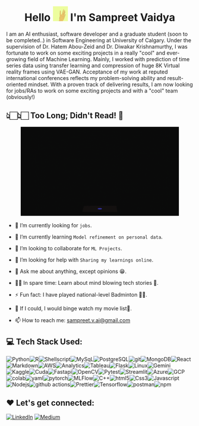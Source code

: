 <!--
**sampreetucalgary07/sampreetucalgary07** is a ✨ _special_ ✨ repository because its `README.md` (this file) appears on your GitHub profile. -->

<h1 align="center">Hello <img src="./hi.gif" width="40px" height="40px"> I'm Sampreet Vaidya</h1>

<!-- <div align="center">
  <img src ="./banner.png" />

</div> -->

I am an AI enthusiast, software developer and a graduate student (soon to be completed..) in Software Engineering at University of Calgary. Under the supervision of Dr. Hatem Abou-Zeid and Dr. Diwakar Krishnamurthy, I was fortunate to work on some exciting projects in a really "cool" and ever-growing field of Machine Learning. Mainly, I worked with prediction of time series data using transfer learning and compression of huge 8K Virtual reality frames using VAE-GAN. Acceptance of my work at reputed international conferences reflects my problem-solving ability and result-oriented mindset. With a proven track of delivering results, I am now looking for jobs/RAs to work on some exciting projects and with a "cool" team (obviously!)

## 👆🏻👆🏻 Too Long; Didn't Read! 🙌

<p align="center">
  <img src="./code.gif" height="240px" />
</p>

<!-- - 🙋‍♂️ All about me is at **[My Website]()** -->

- 🔭 I’m currently looking for `jobs`.

- 🌱 I’m currently learning `Model refinement on personal data`.

- 👯 I’m looking to collaborate for `ML Projects`.

- 🤔 I’m looking for help with `Sharing my learnings online`.

- 💬 Ask me about anything, except opinions 😁.

- 👨‍💻 In spare time: Learn about mind blowing tech stories 🎯.

- ⚡ Fun fact: I have played national-level Badminton 🏸🏸.

- 💭 If I could, I would binge watch my movie list🍿.

- 📫 How to reach me: sampreet.v.ai@gmail.com

## 💻 Tech Stack Used:

<!-- Languages -->

<img alt="Python" src="https://img.shields.io/badge/Python-14354C?style=for-the-badge&logo=python&logoColor=white" height="25px"/><img alt="R" src="https://img.shields.io/badge/R-276DC3?style=for-the-badge&logo=r&logoColor=white" height="25px"/><img alt="Shellscript" src="https://img.shields.io/badge/Shell_Script-121011?style=for-the-badge&logo=gnu-bash&logoColor=white" height="25px"/><img alt="MySqL" src="https://img.shields.io/badge/MySQL-005C84?style=for-the-badge&logo=mysql&logoColor=white" height="25px"/><img alt="PostgreSQL" src="https://img.shields.io/badge/PostgreSQL-316192?style=for-the-badge&logo=postgresql&logoColor=white" height="25px"/><img alt="git" src="https://img.shields.io/badge/-Git-F05032?style=flat-square&logo=git&logoColor=white" height="25px"/><img alt="MongoDB" src="https://img.shields.io/badge/-MongoDB-13aa52?style=flat-square&logo=mongodb&logoColor=white"  height="25px"/><img alt="React" src="https://img.shields.io/badge/React-20232A?style=for-the-badge&logo=react&logoColor=61DAFB" height="25px"/><img alt="Markdown" src="https://img.shields.io/badge/Markdown-000000?style=for-the-badge&logo=markdown&logoColor=white"  height="25px"/><img alt="AWS" src="https://img.shields.io/badge/Amazon%20S3-FF9900?style=for-the-badge&logo=amazons3&logoColor=white" height="25px"/><img alt="Analytics" src="https://img.shields.io/badge/Google%20Analytics-E37400?style=for-the-badge&logo=google%20analytics&logoColor=white" height="25px"/><img alt="Tableau" src="https://img.shields.io/badge/Tableau-E97627?style=for-the-badge&logo=Tableau&logoColor=white" height="25px"/><img alt="Flask" src="https://img.shields.io/badge/Flask-000000?style=for-the-badge&logo=flask&logoColor=white" height="25px"/><img alt="Linux" src="https://img.shields.io/badge/Linux-FCC624?style=for-the-badge&logo=linux&logoColor=black" height="25px"/><img alt="Gemini" src="https://img.shields.io/badge/google%20gemini-8E75B2?style=for-the-badge&logo=google%20gemini&logoColor=white" height="25px"/><img alt="Kaggle" src="https://img.shields.io/badge/Kaggle-035a7d?style=for-the-badge&logo=kaggle&logoColor=white" height="25px"/><img alt="Cuda" src="https://img.shields.io/badge/cuda-000000.svg?style=for-the-badge&logo=nVIDIA&logoColor=green" height="25px"/><img alt="Fastapi" src="https://img.shields.io/badge/FastAPI-005571?style=for-the-badge&logo=fastapi" height="25px"/><img alt="OpenCV" src="https://img.shields.io/badge/opencv-%23white.svg?style=for-the-badge&logo=opencv&logoColor=white" height="25px"/><img alt="Pytest" src="https://img.shields.io/badge/pytest-%23ffffff.svg?style=for-the-badge&logo=pytest&logoColor=2f9fe3" height="25px"/><img alt="Streamlit" src="https://img.shields.io/badge/Streamlit-%23FE4B4B.svg?style=for-the-badge&logo=streamlit&logoColor=white" height="25px"/><img alt="Azure" src="https://img.shields.io/badge/azure-%230072C6.svg?style=for-the-badge&logo=microsoftazure&logoColor=white" height="25px"/><img alt="GCP" src="https://img.shields.io/badge/GoogleCloud-%234285F4.svg?style=for-the-badge&logo=google-cloud&logoColor=white" height="25px"/><img alt="colab" src="https://img.shields.io/badge/Google%20Colab-%23F9A825.svg?style=for-the-badge&logo=googlecolab&logoColor=white"/><img alt="yaml" src="https://img.shields.io/badge/yaml-%23ffffff.svg?style=for-the-badge&logo=yaml&logoColor=151515" height="25px"/><img alt="pytorch" src="https://img.shields.io/badge/PyTorch-%23EE4C2C.svg?style=for-the-badge&logo=PyTorch&logoColor=white" height="25px"/><img alt="MLFlow" src="https://img.shields.io/badge/mlflow-%23d9ead3.svg?style=for-the-badge&logo=numpy&logoColor=blue" height="25px"/><img alt="C++" src="https://img.shields.io/badge/C%2B%2B-00599C?style=for-the-badge&logo=c%2B%2B&logoColor=white" height="25px"/><img alt="html5" src="https://img.shields.io/badge/HTML5-E34F26?style=for-the-badge&logo=html5&logoColor=white" height="25px"/><img alt="Css3" src="https://img.shields.io/badge/CSS3-1572B6?style=for-the-badge&logo=css3&logoColor=white" height="25px"/><img alt="Javascript" src="https://img.shields.io/badge/JavaScript-323330?style=for-the-badge&logo=javascript&logoColor=F7DF1E"  height="25px"/><img alt="Nodejs" src="https://img.shields.io/badge/-Nodejs-43853d?style=flat-square&logo=Node.js&logoColor=white"  height="25px"/><img alt="github actions" src="https://img.shields.io/badge/-Github_Actions-2088FF?style=flat-square&logo=github-actions&logoColor=white" height="25px"/><img alt="Prettier" src="https://img.shields.io/badge/-Prettier-F7B93E?style=flat-square&logo=prettier&logoColor=white" height="25px"/><img alt="Tensorflow" src="https://img.shields.io/badge/TensorFlow-FF6F00?style=for-the-badge&logo=tensorflow&logoColor=white" height="25px"/><img alt="postman" src="https://img.shields.io/badge/-Postman-00C7B7?style=flat-square&logo=postman&logoColor=white" height="25px"/><img alt="npm" src="https://img.shields.io/badge/NPM-%23CB3837.svg?style=for-the-badge&logo=npm&logoColor=white" height="25px"/>

<!-- Tools -->

<!-- Libraries -->

<!-- Cloud -->

## ❤️ Let's get connected:

<a href="https://linkedin.com/in/sampreet-v-70b36b1a1" target="_blank"><img alt="LinkedIn" src="https://img.shields.io/badge/linkedin-%230077B5.svg?&style=for-the-badge&logo=linkedin&logoColor=white"  height="30px"/></a><!-- <a href="https://twitter.com/soumyajit4419" target="_blank"><img alt="Twitter" src="https://img.shields.io/badge/X-%23000000.svg?style=for-the-badge&logo=X&logoColor=white"  height="30px"/></a> -->
<a href="https://medium.com/@sampreet.vaidya07" target="_blank"><img alt="Medium" src="https://img.shields.io/badge/Medium-12100E?style=for-the-badge&logo=medium&logoColor=white"  height="30px"/></a>

<!-- <a href="" target="_blank"><img alt="Instagram" src="https://img.shields.io/badge/Instagram-E4405F?style=for-the-badge&logo=instagram&logoColor=white"  height="30px"/></a> -->

<!-- <p><a href="https://soumyajit.vercel.app/" target="_blank"><img alt="Github" src="https://img.shields.io/badge/Soumyajit.tech-9146FF.svg?&style=for-the-badge&logo=appveyor&logoColor=white" height="30px" /></a>  -->

</p>

<!-- ## 📊 My GitHub Data:

<div align="center">
  <img align="center" src="https://github-readme-stats.anuraghazra1.vercel.app/api?username=soumyajit4419&show_icons=true" />
  <img align="center" src="https://github-readme-streak-stats.herokuapp.com/?user=soumyajit4419&" alt="soumyajit" />
</div> -->
